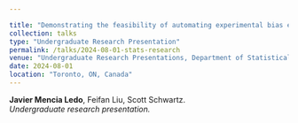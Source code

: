 ```yaml
---

title: "Demonstrating the feasibility of automating experimental bias evaluations within probabilistic programming frameworks"
collection: talks
type: "Undergraduate Research Presentation"
permalink: /talks/2024-08-01-stats-research
venue: "Undergraduate Research Presentations, Department of Statistical Sciences"
date: 2024-08-01
location: "Toronto, ON, Canada"
---
```


**Javier Mencia Ledo**, Feifan Liu, Scott Schwartz.  
*Undergraduate research presentation.*  

